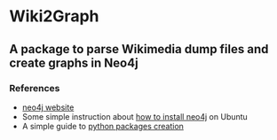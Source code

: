 # Wiki2Graph
## A package to parse Wikimedia dump files and create graphs in Neo4j


### References

- [neo4j website](https://neo4j.com/)
- Some simple instruction about [how to install neo4j](http://www.exegetic.biz/blog/2016/09/installing-neo4j-ubuntu-16-04/) on Ubuntu
- A simple guide to [python packages creation](https://python-packaging.readthedocs.io/en/latest/)
